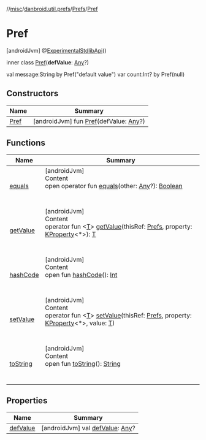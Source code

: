 //[misc](../../../index.md)/[danbroid.util.prefs](../../index.md)/[Prefs](../index.md)/[Pref](index.md)



# Pref  
 [androidJvm] @[ExperimentalStdlibApi](https://kotlinlang.org/api/latest/jvm/stdlib/kotlin/-experimental-stdlib-api/index.html)()  
  
inner class [Pref](index.md)(**defValue**: [Any](https://kotlinlang.org/api/latest/jvm/stdlib/kotlin/-any/index.html)?)

val message:String by Pref("default value") var count:Int? by Pref(null)

   


## Constructors  
  
|  Name|  Summary| 
|---|---|
| <a name="danbroid.util.prefs/Prefs.Pref/Pref/#kotlin.Any?/PointingToDeclaration/"></a>[Pref](-pref.md)| <a name="danbroid.util.prefs/Prefs.Pref/Pref/#kotlin.Any?/PointingToDeclaration/"></a> [androidJvm] fun [Pref](-pref.md)(defValue: [Any](https://kotlinlang.org/api/latest/jvm/stdlib/kotlin/-any/index.html)?)   <br>


## Functions  
  
|  Name|  Summary| 
|---|---|
| <a name="kotlin/Any/equals/#kotlin.Any?/PointingToDeclaration/"></a>[equals](../../../danbroid.util.resource/-resource-utils/index.md#%5Bkotlin%2FAny%2Fequals%2F%23kotlin.Any%3F%2FPointingToDeclaration%2F%5D%2FFunctions%2F181987800)| <a name="kotlin/Any/equals/#kotlin.Any?/PointingToDeclaration/"></a>[androidJvm]  <br>Content  <br>open operator fun [equals](../../../danbroid.util.resource/-resource-utils/index.md#%5Bkotlin%2FAny%2Fequals%2F%23kotlin.Any%3F%2FPointingToDeclaration%2F%5D%2FFunctions%2F181987800)(other: [Any](https://kotlinlang.org/api/latest/jvm/stdlib/kotlin/-any/index.html)?): [Boolean](https://kotlinlang.org/api/latest/jvm/stdlib/kotlin/-boolean/index.html)  <br><br><br>
| <a name="danbroid.util.prefs/Prefs.Pref/getValue/#danbroid.util.prefs.Prefs#kotlin.reflect.KProperty[*]/PointingToDeclaration/"></a>[getValue](get-value.md)| <a name="danbroid.util.prefs/Prefs.Pref/getValue/#danbroid.util.prefs.Prefs#kotlin.reflect.KProperty[*]/PointingToDeclaration/"></a>[androidJvm]  <br>Content  <br>operator fun <[T](get-value.md)> [getValue](get-value.md)(thisRef: [Prefs](../index.md), property: [KProperty](https://kotlinlang.org/api/latest/jvm/stdlib/kotlin.reflect/-k-property/index.html)<*>): [T](get-value.md)  <br><br><br>
| <a name="kotlin/Any/hashCode/#/PointingToDeclaration/"></a>[hashCode](../../../danbroid.util.resource/-resource-utils/index.md#%5Bkotlin%2FAny%2FhashCode%2F%23%2FPointingToDeclaration%2F%5D%2FFunctions%2F181987800)| <a name="kotlin/Any/hashCode/#/PointingToDeclaration/"></a>[androidJvm]  <br>Content  <br>open fun [hashCode](../../../danbroid.util.resource/-resource-utils/index.md#%5Bkotlin%2FAny%2FhashCode%2F%23%2FPointingToDeclaration%2F%5D%2FFunctions%2F181987800)(): [Int](https://kotlinlang.org/api/latest/jvm/stdlib/kotlin/-int/index.html)  <br><br><br>
| <a name="danbroid.util.prefs/Prefs.Pref/setValue/#danbroid.util.prefs.Prefs#kotlin.reflect.KProperty[*]#TypeParam(bounds=[kotlin.Any?])/PointingToDeclaration/"></a>[setValue](set-value.md)| <a name="danbroid.util.prefs/Prefs.Pref/setValue/#danbroid.util.prefs.Prefs#kotlin.reflect.KProperty[*]#TypeParam(bounds=[kotlin.Any?])/PointingToDeclaration/"></a>[androidJvm]  <br>Content  <br>operator fun <[T](set-value.md)> [setValue](set-value.md)(thisRef: [Prefs](../index.md), property: [KProperty](https://kotlinlang.org/api/latest/jvm/stdlib/kotlin.reflect/-k-property/index.html)<*>, value: [T](set-value.md))  <br><br><br>
| <a name="kotlin/Any/toString/#/PointingToDeclaration/"></a>[toString](../../../danbroid.util.resource/-resource-utils/index.md#%5Bkotlin%2FAny%2FtoString%2F%23%2FPointingToDeclaration%2F%5D%2FFunctions%2F181987800)| <a name="kotlin/Any/toString/#/PointingToDeclaration/"></a>[androidJvm]  <br>Content  <br>open fun [toString](../../../danbroid.util.resource/-resource-utils/index.md#%5Bkotlin%2FAny%2FtoString%2F%23%2FPointingToDeclaration%2F%5D%2FFunctions%2F181987800)(): [String](https://kotlinlang.org/api/latest/jvm/stdlib/kotlin/-string/index.html)  <br><br><br>


## Properties  
  
|  Name|  Summary| 
|---|---|
| <a name="danbroid.util.prefs/Prefs.Pref/defValue/#/PointingToDeclaration/"></a>[defValue](def-value.md)| <a name="danbroid.util.prefs/Prefs.Pref/defValue/#/PointingToDeclaration/"></a> [androidJvm] val [defValue](def-value.md): [Any](https://kotlinlang.org/api/latest/jvm/stdlib/kotlin/-any/index.html)?   <br>

